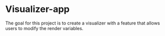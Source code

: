 # Visualizer-app

The goal for this project is to create a visualizer with a feature that allows users to modify the render variables.

